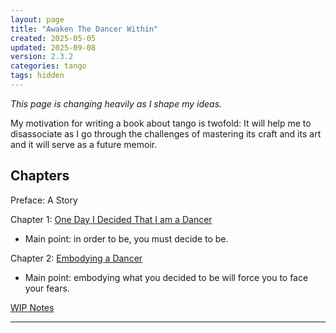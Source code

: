 ```yaml
---
layout: page
title: "Awaken The Dancer Within"
created: 2025-05-05
updated: 2025-09-08
version: 2.3.2
categories: tango
tags: hidden
---
```


_This page is changing heavily as I shape my ideas._

My motivation for writing a book about tango is twofold: It will help me to disassociate as I go through the challenges of mastering its craft and its art and it will serve as a future memoir.

## Chapters
Preface: A Story

Chapter 1: [One Day I Decided That I am a Dancer](/tango/book/one-day-i-decided-that-i-am-a-dancer)
- Main point: in order to be, you must decide to be.

Chapter 2: [Embodying a Dancer](/tango/book/embody)
- Main point: embodying what you decided to be will force you to face your fears.

[WIP Notes](/tango/book/wip-notes)

---
